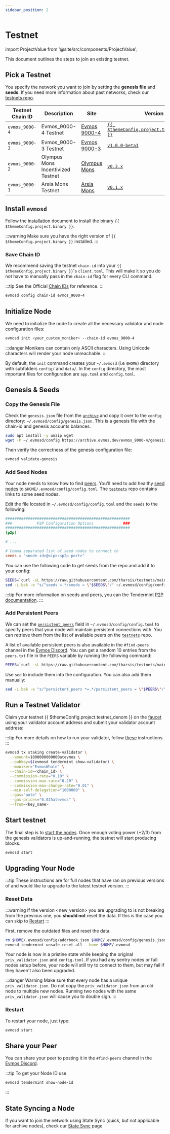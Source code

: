 ```yaml
---
sidebar_position: 2
---
```


# Testnet

import ProjectValue from '@site/src/components/ProjectValue';

This document outlines the steps to join an existing testnet.

## Pick a Testnet

You specify the network you want to join by setting the **genesis file** and **seeds**. If you need more information about past networks, check our [testnets repo](https://github.com/evmos/testnets).

| Testnet Chain ID | Description                       | Site                                                                       | Version                                                                                  | Status  |
| ---------------- | --------------------------------- | -------------------------------------------------------------------------- | ---------------------------------------------------------------------------------------- | ------- |
| `evmos_9000-4`   | Evmos_9000-4 Testnet              | [Evmos 9000-4](https://github.com/evmos/testnets/tree/main/evmos_9000-4) | [`{{ $themeConfig.project.testnet_version }}`](https://github.com/evmos/evmos/releases) | `Live`  |
| `evmos_9000-3`   | Evmos_9000-3 Testnet              | [Evmos 9000-3](https://github.com/evmos/testnets/tree/main/evmos_9000-3) | [`v1.0.0-beta1`](https://github.com/evmos/evmos/releases/tag/v1.0.0-beta1)             | `Stale` |
| `evmos_9000-2`   | Olympus Mons Incentivized Testnet | [Olympus Mons](https://github.com/evmos/testnets/tree/main/olympus_mons) | [`v0.3.x`](https://github.com/evmos/evmos/releases)                                    | `Stale` |
| `evmos_9000-1`   | Arsia Mons Testnet                | [Arsia Mons](https://github.com/evmos/testnets/tree/main/arsia_mons)     | [`v0.1.x`](https://github.com/evmos/evmos/releases)                                    | `Stale` |

## Install `evmosd`

Follow the [installation](./../develop/build-a-dApp/run-a-node/installation) document to install the <ProjectValue keyword='name' /> binary `{{ $themeConfig.project.binary }}`.

:::warning
Make sure you have the right version of `{{ $themeConfig.project.binary }}` installed.
:::

### Save Chain ID

We recommend saving the testnet `chain-id` into your `{{ $themeConfig.project.binary }}`'s `client.toml`. This will make it so you do not have to manually pass in the `chain-id` flag for every CLI command.

:::tip
See the Official [Chain IDs](./../protocol/concepts/chain-id#official-chain-ids) for reference.
:::

```bash
evmosd config chain-id evmos_9000-4
```

## Initialize Node

We need to initialize the node to create all the necessary validator and node configuration files:

```bash
evmosd init <your_custom_moniker> --chain-id evmos_9000-4
```

:::danger
Monikers can contain only ASCII characters. Using Unicode characters will render your node unreachable.
:::

By default, the `init` command creates your `~/.evmosd` (i.e `$HOME`) directory with subfolders `config/` and `data/`.
In the `config` directory, the most important files for configuration are `app.toml` and `config.toml`.

## Genesis & Seeds

### Copy the Genesis File

Check the `genesis.json` file from the [`archive`](https://archive.evmos.dev/evmos_9000-4/genesis.json) and copy it over to the `config` directory: `~/.evmosd/config/genesis.json`. This is a genesis file with the chain-id and genesis accounts balances.

```bash
sudo apt install -y unzip wget
wget -P ~/.evmosd/config https://archive.evmos.dev/evmos_9000-4/genesis.json
```

Then verify the correctness of the genesis configuration file:

```bash
evmosd validate-genesis
```

### Add Seed Nodes

Your node needs to know how to find [peers](https://docs.tendermint.com/v0.34/tendermint-core/using-tendermint.html#peers). You'll need to add healthy [seed nodes](https://docs.tendermint.com/v0.34/tendermint-core/using-tendermint.html#seed) to `$HOME/.evmosd/config/config.toml`. The [`testnets`](https://github.com/evmos/testnets) repo contains links to some seed nodes.

Edit the file located in `~/.evmosd/config/config.toml` and the `seeds` to the following:

```toml
#######################################################
###           P2P Configuration Options             ###
#######################################################
[p2p]

# ...

# Comma separated list of seed nodes to connect to
seeds = "<node-id>@<ip>:<p2p port>"
```

You can use the following code to get seeds from the repo and add it to your config:

```bash
SEEDS=`curl -sL https://raw.githubusercontent.com/tharsis/testnets/main/evmos_9000-4/seeds.txt | awk '{print $1}' | paste -s -d, -`
sed -i.bak -e "s/^seeds =.*/seeds = \"$SEEDS\"/" ~/.evmosd/config/config.toml
```

:::tip
For more information on seeds and peers, you can the Tendermint [P2P documentation](https://docs.tendermint.com/master/spec/p2p/peer.html).
:::

### Add Persistent Peers

We can set the [`persistent_peers`](https://docs.tendermint.com/v0.34/tendermint-core/using-tendermint.html#persistent-peer) field in `~/.evmosd/config/config.toml` to specify peers that your node will maintain persistent connections with. You can retrieve them from the list of
available peers on the [`testnets`](https://github.com/evmos/testnets) repo.

A list of available persistent peers is also available in the `#find-peers` channel in the [Evmos Discord](https://discord.gg/evmos). You can get a random 10 entries from the `peers.txt` file in the `PEERS` variable by running the following command:

```bash
PEERS=`curl -sL https://raw.githubusercontent.com/tharsis/testnets/main/evmos_9000-4/peers.txt | sort -R | head -n 10 | awk '{print $1}' | paste -s -d, -`
```

Use `sed` to include them into the configuration. You can also add them manually:

```bash
sed -i.bak -e "s/^persistent_peers *=.*/persistent_peers = \"$PEERS\"/" ~/.evmosd/config/config.toml
```

## Run a Testnet Validator

Claim your testnet {{ $themeConfig.project.testnet_denom }} on the [faucet](./../develop/testnet/faucet) using your validator account address and submit your validator account address:

:::tip
For more details on how to run your validator, follow [these](./setup-and-configuration/run-a-validator) instructions.
:::

```bash
evmosd tx staking create-validator \
  --amount=1000000000000atevmos \
  --pubkey=$(evmosd tendermint show-validator) \
  --moniker="EvmosWhale" \
  --chain-id=<chain_id> \
  --commission-rate="0.10" \
  --commission-max-rate="0.20" \
  --commission-max-change-rate="0.01" \
  --min-self-delegation="1000000" \
  --gas="auto" \
  --gas-prices="0.025atevmos" \
  --from=<key_name>
```

## Start testnet

The final step is to [start the nodes](./../develop/build-a-dApp/run-a-node#start-node). Once enough voting power (+2/3) from the genesis validators is up-and-running, the testnet will start producing blocks.

```bash
evmosd start
```

## Upgrading Your Node

:::tip
These instructions are for full nodes that have ran on previous versions of and would like to upgrade to the latest testnet version.
:::

### Reset Data

:::warning
If the version <new_version> you are upgrading to is not breaking from the previous one, you **should not** reset the data. If this is the case you can skip to [Restart](#restart)
:::

First, remove the outdated files and reset the data.

```bash
rm $HOME/.evmosd/config/addrbook.json $HOME/.evmosd/config/genesis.json
evmosd tendermint unsafe-reset-all --home $HOME/.evmosd
```

Your node is now in a pristine state while keeping the original `priv_validator.json` and `config.toml`. If you had any sentry nodes or full nodes setup before,
your node will still try to connect to them, but may fail if they haven't also
been upgraded.

:::danger Warning
Make sure that every node has a unique `priv_validator.json`. Do not copy the `priv_validator.json` from an old node to multiple new nodes. Running two nodes with the same `priv_validator.json` will cause you to double sign.
:::

### Restart

To restart your node, just type:

```bash
evmosd start
```

## Share your Peer

You can share your peer to posting it in the `#find-peers` channel in the [Evmos Discord](https://discord.gg/evmos).

:::tip
To get your Node ID use

```bash
evmosd tendermint show-node-id
```

:::

## State Syncing a Node

If you want to join the network using State Sync (quick, but not applicable for archive nodes), check our [State Sync](https://docs.evmos.org/validators/setup/statesync.html) page
